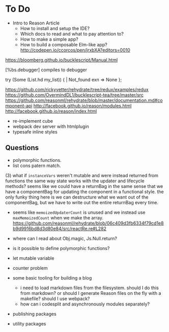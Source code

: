 # To Do

- Intro to Reason Article
  - How to install and setup the IDE?
  - Which docs to read and what to pay attention to?
  - How to make a simple app?
  - How to build a composable Elm-like app?
http://codepen.io/ccorcos/pen/jrxbXA?editors=0010

https://bloomberg.github.io/bucklescript/Manual.html

[%bs.debugger] compiles to debugger


try (Some (List.hd my_list)) {
| Not_found exn => None
};


https://github.com/rickyvetter/rehydrate/tree/redux/examples/redux
https://github.com/OvermindDL1/bucklescript-tea/tree/master/src
https://github.com/reasonml/rehydrate/blob/master/documentation.md#component-api
http://facebook.github.io/reason/modules.html
http://facebook.github.io/reason/index.html

- re-implement cube
- webpack dev server with htmlplugin
- typesafe inline styles


## Questions

- polymorphic functions.
- list cons patern match.

(3) what if `instanceVars` weren't mutable and were instead returned from functions the same way state works with the updater and lifecycle methods? seems like we could have a returnBag in the same sense that we have a componentBag for updating the component in a functional style. the only funky thing here is we can destructure what we want out of the componentBag, but we have to write out the entire returnBag every time.

- seems like `memoizedUpdaterCount` is unused and we instead use `maxMemoizedCount` when we make the array. https://github.com/reasonml/rehydrate/blob/06c409d3fb6334f79cd1e8b9d9916bd8d3d80e84/src/reactRe.re#L282

- where can I read about Obj.magic, Js.Null.return?

- is it possible to define polymorphic functions?

- let mutable variable

- counter problem

- some basic tooling for building a blog
  - i need to load markdown files from the filesystem. should I do this from markdown? or should I generate Reason files on the fly with a makefile? should I use webpack?
  - how can i codesplit and asynchronously modules separately?


- publishing packages
- utility packages
